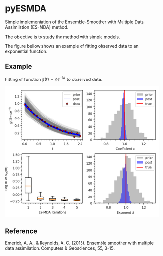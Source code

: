 # pyESMDA

Simple implementation of the Ensemble-Smoother with Multiple Data Assimilation (ES-MDA) method.

The objective is to study the method with simple models.

The figure bellow shows an example of fitting observed data to an exponential function.

## Example
Fitting of function $g(t)=c e^{-\lambda t}$ to observed data.

![Exemplo de ajuste de uma exponencial](/exemplo.png "Example of fitting data to an exponential function.")

## Reference

Emerick, A. A., & Reynolds, A. C. (2013). Ensemble smoother with multiple data assimilation. Computers & Geosciences, 55, 3-15.


